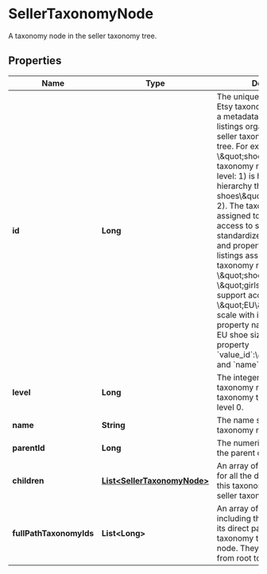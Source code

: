 

# SellerTaxonomyNode

A taxonomy node in the seller taxonomy tree.

## Properties

Name | Type | Description | Notes
------------ | ------------- | ------------- | -------------
**id** | **Long** | The unique numeric ID of an Etsy taxonomy node, which is a metadata category for listings organized into the seller taxonomy hierarchy tree. For example, the \\\&quot;shoes\\\&quot; taxonomy node (ID: 1429, level: 1) is higher in the hierarchy than \\\&quot;girls&#39; shoes\\\&quot; (ID: 1440, level: 2). The taxonomy nodes assigned to a listing support access to specific standardized product scales and properties. For example, listings assigned the taxonomy nodes \\\&quot;shoes\\\&quot; or \\\&quot;girls&#39; shoes\\\&quot; support access to the \\\&quot;EU\\\&quot; shoe size scale with its associated property names and IDs for EU shoe sizes, such as property &#x60;value_id&#x60;:\\\&quot;1394\\\&quot;, and &#x60;name&#x60;:\\\&quot;38\\\&quot;. |  [optional]
**level** | **Long** | The integer depth of this taxonomy node in the seller taxonomy tree, with roots at level 0. |  [optional]
**name** | **String** | The name string for this taxonomy node. |  [optional]
**parentId** | **Long** | The numeric taxonomy ID of the parent of this node. |  [optional]
**children** | [**List&lt;SellerTaxonomyNode&gt;**](SellerTaxonomyNode.md) | An array of taxonomy nodes for all the direct children of this taxonomy node in the seller taxonomy tree. |  [optional]
**fullPathTaxonomyIds** | **List&lt;Long&gt;** | An array of &#x60;taxonomy_id&#x60;s including this node and all of its direct parents in the seller taxonomy tree up to a root node. They are listed in order from root to leaf. |  [optional]




